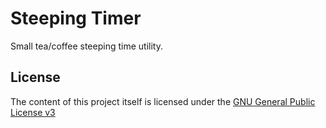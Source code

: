 # Steeping Timer

Small tea/coffee steeping time utility.

## License
The content of this project itself is licensed under the [GNU General Public License v3](LICENSE)
